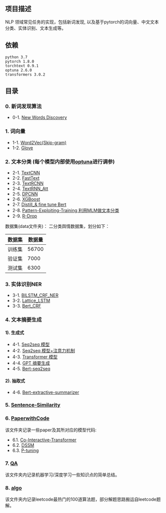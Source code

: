 ## 项目描述
NLP 领域常见任务的实现，包括新词发现, 以及基于pytorch的词向量、中文文本分类、实体识别、文本生成等。 

## 依赖
```
python 3.7
pytorch 1.8.0
torchtext 0.9.1
optuna 2.6.0
transformers 3.0.2
```

## 目录

### 0. 新词发现算法

- 0-1. [New Words Discovery](0-1.WordsDiscovery)

### 1. 词向量

- 1-1. [Word2Vec(Skip-gram)](1-1.Word2Vec)
- 1-2. [Glove](1-2.Glove)

### 2. 文本分类 (每个模型内部使用[optuna](https://optuna.org/)进行调参)

- 2-1. [TextCNN](2-1.TextCNN)
- 2-2. [FastText](2-2.FastText)
- 2-3. [TextRCNN](2-3.TextRCNN)
- 2-4. [TextRNN_Att](2-4.TextRNN_Att)
- 2-5. [DPCNN](2-5.DPCNN)
- 2-6. [XGBoost](2-6.XGboost)
- 2-7. [Distill_& fine tune Bert](2-7.Distill_finetune_Bert)
- 2-8. [Pattern-Exploiting-Training 利用MLM做文本分类](2-8.Pattern-Exploiting-Training)
- 2-9. [R-Drop](2-9.R-drop)
 
数据集(data文件夹)： 二分类舆情数据集，划分如下：

数据集|数据量
--|--
训练集|56700
验证集|7000
测试集|6300

### 3. 实体识别NER 

- 3-1. [BILSTM_CRF_NER](3-1.BiLSTM_CRF)
- 3-2. [Lattice_LSTM](3-2.Lattice_LSTM)
- 3-3. [Bert_CRF](3-3.Bert_CRF)

### 4. 文本摘要生成

#### 1). 生成式
- 4-1. [Seq2seq 模型](4-1.Seq2seq)
- 4-2. [Seq2seq 模型+注意力机制](4-2.Seq2seq_Att)
- 4-3. [Transformer 模型](4-3.Transformer)
- 4-4. [GPT 摘要生成](4-4.GPT)
- 4-5. [Bert-seq2seq](4-5.Bert-seq2seq)
#### 2). 抽取式
- 4-6. [Bert-extractive-summarizer](4-6.Bert-extractive-summarizer)

### 5. [Sentence-Similarity](5.Sentence-Similarity)

### 6. [PaperwithCode](PaperwithCode)

该文件夹记录一些paper及其所对应的模型代码:
- 6.1. [Co-Interactive-Transformer](https://github.com/jasoncao11/nlp-notebook/tree/master/PaperwithCode/1.Co-Interactive-Transformer)
- 6.2. [DSSM](https://github.com/jasoncao11/nlp-notebook/tree/master/PaperwithCode/2.DSSM)
- 6.3. [P-tuning](https://github.com/jasoncao11/nlp-notebook/tree/master/PaperwithCode/3.P-tuning)

### 7. [QA](QA)

该文件夹内记录机器学习/深度学习一些知识点的简单总结。

### 8. [algo](algo)

该文件夹内记录leetcode最热门的100道算法题，部分解题思路搬运自leetcode题解。

